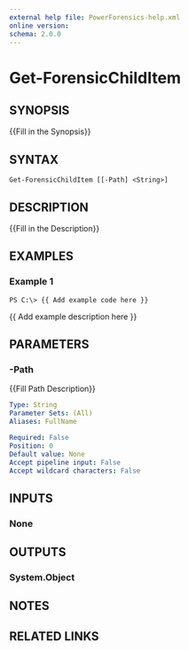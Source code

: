 ```yaml
---
external help file: PowerForensics-help.xml
online version: 
schema: 2.0.0
---
```


# Get-ForensicChildItem

## SYNOPSIS
{{Fill in the Synopsis}}

## SYNTAX

```
Get-ForensicChildItem [[-Path] <String>]
```

## DESCRIPTION
{{Fill in the Description}}

## EXAMPLES

### Example 1
```
PS C:\> {{ Add example code here }}
```

{{ Add example description here }}

## PARAMETERS

### -Path
{{Fill Path Description}}

```yaml
Type: String
Parameter Sets: (All)
Aliases: FullName

Required: False
Position: 0
Default value: None
Accept pipeline input: False
Accept wildcard characters: False
```

## INPUTS

### None


## OUTPUTS

### System.Object

## NOTES

## RELATED LINKS


